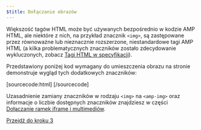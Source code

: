 ```yaml
---
$title: Dołączanie obrazów
---
```


Większość tagów HTML może być używanych bezpośrednio w kodzie AMP HTML, ale niektóre z nich, na przykład znacznik `<img>`, są zastępowane przez równoważne lub nieznacznie rozszerzone, niestandardowe tagi AMP HTML (a kilka problematycznych znaczników zostało zdecydowanie wykluczonych, zobacz [Tagi HTML w specyfikacji](https://github.com/ampproject/amphtml/blob/master/spec/amp-html-format.md)).

Przedstawiony poniżej kod wymagany do umieszczenia obrazu na stronie demonstruje wygląd tych dodatkowych znaczników:

[sourcecode:html]
<amp-img src="welcome.jpg" alt="Welcome" height="400" width="800"></amp-img>
[/sourcecode]

Uzasadnienie zamiany znaczników w rodzaju `<img>` na `<amp-img>` oraz informacje o liczbie dostępnych znaczników znajdziesz w części [Dołączanie ramek iframe i multimediów](/docs/guides/amp_replacements.html).

<a class="go-button button" href="/pl/docs/get_started/create/presentation_layout.html">Przejdź do kroku 3</a>
